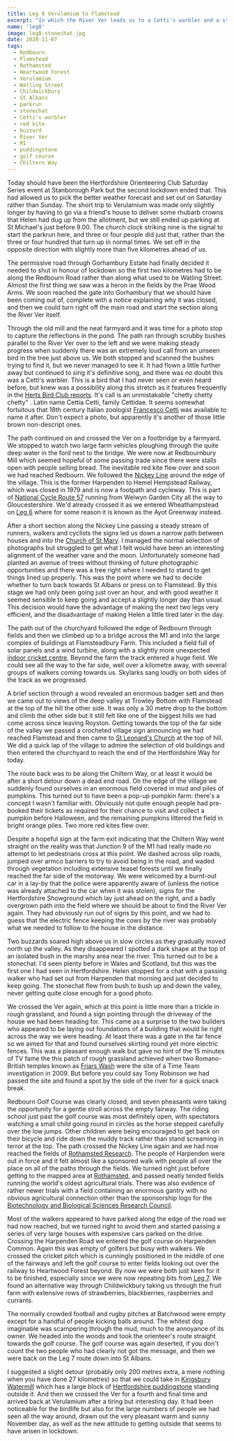 ```yaml
---
title: Leg 8 Verulamium to Flamstead
excerpt: "In which the River Ver leads us to a Cetti's warbler and a stonechat"
name: 'leg8'
image: leg8-stonechat.jpg
date: 2020-11-07
tags:
  - Redbourn
  - Flamstead
  - Rothamsted
  - Heartwood Forest
  - Verulamium
  - Watling Street
  - Childwickbury
  - St Albans
  - parkrun
  - stonechat
  - Cetti's warbler
  - red kite
  - buzzard
  - River Ver
  - M1
  - puddingstone
  - golf course
  - Chiltern Way
---
```


Today should have been the Hertfordshire Orienteering Club Saturday Series event at Stanborough Park but the second lockdown ended that. This had allowed us to pick the better weather forecast and set out on Saturday rather than Sunday. The short trip to Verulamium was made only slightly longer by having to go via a friend's house to deliver some rhubarb crowns that Helen had dug up from the allotment, but we still ended up parking at St Michael's just before 9.00. The church clock striking nine is the signal to start the parkrun here, and three or four people did just that, rather than the three or four hundred that turn up in normal times. We set off in the opposite direction with slightly more than five kilometres ahead of us.

The permissive road through Gorhambury Estate had finally decided it needed to shut in honour of lockdown so the first two kilometres had to be along the Redbourn Road rather than along what used to be Watling Street. Almost the first thing we saw was a heron in the fields by the Prae Wood Arms. We soon reached the gate into Gorhambury that we should have been coming out of, complete with a notice explaining why it was closed, and then we could turn right off the main road and start the section along the River Ver itself.

Through the old mill and the neat farmyard and it was time for a photo stop to capture the reflections in the pond. The path ran through scrubby bushes parallel to the River Ver over to the left and we were making steady progress when suddenly there was an extremely loud call from an unseen bird in the tree just above us. We both stopped and scanned the bushes trying to find it, but we never managed to see it. It had flown a little further away but continued to sing it's definitive song, and there was no doubt this was a Cetti's warbler. This is a bird that I had never seen or even heard before, but knew was a possibility along this stretch as it features frequently in the [Herts Bird Club reports](https://www.hnhs.org/herts-bird-club/home). It's call is an unmistakable "chetty chetty chetty" . Latin name Cettia Cetti, family Cettidae. It seems somewhat fortuitous that 18th century Italian zoologist [Francesco Cetti](https://en.wikipedia.org/wiki/Francesco_Cetti) was available to name it after. Don't expect a photo, but apparently it's another of those little brown non-descript ones.

The path continued on and crossed the Ver on a footbridge by a farmyard. We stopped to watch two large farm vehicles ploughing through the quite deep water in the ford next to the bridge. We were now at Redbournbury Mill which seemed hopeful of some passing trade since there were stalls open with people selling bread. The inevitable red kite flew over and soon we had reached Redbourn. We followed the [Nickey Line](http://www.nickeyline.org/) around the edge of the village. This is the former Harpenden to Hemel Hempstead Railway, which was closed in 1979 and is now a footpath and cycleway. This is part of [National Cycle Route 57](https://www.sustrans.org.uk/find-a-route-on-the-national-cycle-network/route-57/) running from Welwyn Garden City all the way to Gloucestershire. We'd already crossed it as we entered Wheathampstead on [Leg 6](https://www.maprunner.co.uk/hertsway/post/leg-6-lamer-park-to-sandridge/) where for some reason it is known as the Ayot Greenway instead.

After a short section along the Nickey Line passing a steady stream of runners, walkers and cyclists the signs led us down a narrow path between houses and into the [Church of St Mary](https://hertfordshirechurches.weebly.com/redbourn-church-hertfordshire.html). I managed the normal selection of photographs but struggled to get what I felt would have been an interesting alignment of the weather vane and the moon. Unfortunately someone had planted an avenue of trees without thinking of future photographic opportunities and there was a tree right where I needed to stand to get things lined up properly. This was the point where we had to decide whether to turn back towards St Albans or press on to Flamstead. By this stage we had only been going just over an hour, and with good weather it seemed sensible to keep going and accept a slightly longer day than usual. This decision would have the advantage of making the next two legs very efficient, and the disadvantage of making Helen a little tired later in the day.

The path out of the churchyard followed the edge of Redbourn through fields and then we climbed up to a bridge across the M1 and into the large complex of buildings at Flamsteadbury Farm. This included a field full of solar panels and a wind turbine, along with a slightly more unexpected [indoor cricket centre](http://www.cricketfirstchoice.co.uk/). Beyond the farm the track entered a huge field. We could see all the way to the far side, well over a kilometre away, with several groups of walkers coming towards us. Skylarks sang loudly on both sides of the track as we progressed.

A brief section through a wood revealed an enormous badger sett and then we came out to views of the deep valley at Trowley Bottom with Flamstead at the top of the hill the other side. It was only a 30 metre drop to the bottom and climb the other side but it still felt like one of the biggest hills we had come across since leaving Royston. Getting towards the top of the far side of the valley we passed a crocheted village sign announcing we had reached Flamstead and then came to [St Leonard's Church](https://hertfordshirechurches.weebly.com/flamstead-church-hertfordshire.html) at the top of hill. We did a quick lap of the village to admire the selection of old buildings and then entered the churchyard to reach the end of the Hertfordshire Way for today.

The route back was to be along the Chiltern Way, or at least it would be after a short detour down a dead end road. On the edge of the village we suddenly found ourselves in an enormous field covered in mud and piles of pumpkins. This turned out to have been a pop-up pumpkin farm: there's a concept I wasn't familiar with. Obviously not quite enough people had pre-booked their tickets as required for their chance to visit and collect a pumpkin before Halloween, and the remaining pumpkins littered the field in bright orange piles. Two more red kites flew over.

Despite a hopeful sign at the farm exit indicating that the Chiltern Way went straight on the reality was that Junction 9 of the M1 had really made no attempt to let pedestrians cross at this point. We dashed across slip roads, jumped over armco barriers to try to avoid being in the road, and waded through vegetation including extensive teasel forests until we finally reached the far side of the motorway. We were welcomed by a burnt-out car in a lay-by that the police were apparently aware of (unless the notice was already attached to the car when it was stolen), signs for the Hertfordshire Showground which lay just ahead on the right, and a badly overgrown path into the field where we should be about to find the River Ver again. They had obviously run out of signs by this point, and we had to guess that the electric fence keeping the cows by the river was probably what we needed to follow to the house in the distance.

Two buzzards soared high above us in slow circles as they gradually moved north up the valley. As they disappeared I spotted a dark shape at the top of an isolated bush in the marshy area near the river. This turned out to be a stonechat. I'd seen plenty before in Wales and Scotland, but this was the first one I had seen in Hertfordshire. Helen stopped for a chat with a passing walker who had set out from Harpenden that morning and just decided to keep going. The stonechat flew from bush to bush up and down the valley, never getting quite close enough for a good photo.

We crossed the Ver again, which at this point is little more than a trickle in rough grassland, and found a sign pointing through the driveway of the house we had been heading for. This came as a surprise to the two builders who appeared to be laying out foundations of a building that would lie right across the way we were heading. At least there was a gate in the far fence so we aimed for that and found ourselves skirting round yet more electric fences. This was a pleasant enough walk but gave no hint of the 15 minutes of TV fame the this patch of rough grassland achieved when two Romano-British temples known as [Friars Wash](https://www.wessexarch.co.uk/our-work/friars-wash-redbourn) were the site of a Time Team investigation in 2009. But before you could say Tony Robinson we had passed the site and found a spot by the side of the river for a quick snack break.

Redbourn Golf Course was clearly closed, and seven pheasants were taking the opportunity for a gentle stroll across the empty fairway. The riding school just past the golf course was most definitely open, with spectators watching a small child going round in circles as the horse stepped carefully over the low jumps. Other children were being encouraged to get back on their bicycle and ride down the muddy track rather than stand screaming in terror at the top. The path crossed the Nickey Line again and we had now reached the fields of [Rothamsted Research](https://www.rothamsted.ac.uk/). The people of Harpenden were out in force and it felt almost like a sponsored walk with people all over the place on all of the paths through the fields. We turned right just before getting to the mapped area at [Rothamsted](https://www.happyherts.routegadget.co.uk/rg2/#275), and passed neatly tended fields running the world's oldest agricultural trials. There was also evidence of rather newer trials with a field containing an enormous gantry with no obvious agricultural connection other than the sponsorship logo for the [Biotechnology and Biological Sciences Research Council](https://bbsrc.ukri.org/).

Most of the walkers appeared to have parked along the edge of the road we had now reached, but we turned right to avoid them and started passing a series of very large houses with expensive cars parked on the drive. Crossing the Harpenden Road we entered the golf course on Harpenden Common. Again this was empty of golfers but busy with walkers. We crossed the cricket pitch which is cunningly positioned in the middle of one of the fairways and left the golf course to enter fields looking out over the railway to Heartwood Forest beyond. By now we were both just keen for it to be finished, especially since we were now repeating bits from [Leg 7](http://localhost:8080/hertsway/post/leg-7-sandridge-to-verulamium/). We found an alternative way through Childwickbury taking us through the fruit farm with extensive rows of strawberries, blackberries, raspberries and currants.

The normally crowded football and rugby pitches at Batchwood were empty except for a handful of people kicking balls around. The whitest dog imaginable was scampering through the mud, much to the annoyance of its owner. We headed into the woods and took the orienteer's route straight towards the golf course. The golf course was again deserted, if you don't count the two people who had clearly not got the message, and then we were back on the Leg 7 route down into St Albans.

I suggested a slight detour (probably only 200 metres extra, a mere nothing when you have done 27 kilometres) so that we could take in [Kingsbury Watermill](https://en.wikipedia.org/wiki/Kingsbury_Watermill) which has a large block of [Hertfordshire puddingstone](https://www.hertsgeolsoc.ology.org.uk/puddingstone.htm) standing outside it. And then we crossed the Ver for a fourth and final time and arrived back at Verulamium after a tiring but interesting day. It had been noticeable for the birdlife but also for the large numbers of people we had seen all the way around, drawn out the very pleasant warm and sunny November day, as well as the new attitude to getting outside that seems to have arisen in lockdown.
